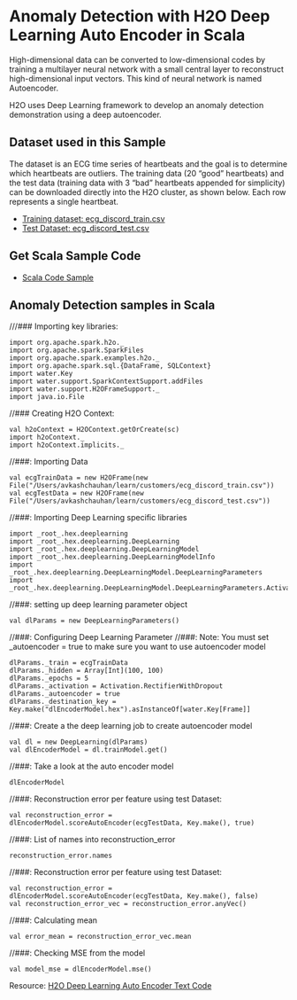 # Anomaly Detection with H2O Deep Learning Auto Encoder in Scala #

High-dimensional data can be converted to low-dimensional codes by training a multilayer neural network with a small central layer to reconstruct high-dimensional input vectors. This kind of neural network is named Autoencoder.

H2O uses Deep Learning framework to develop an anomaly detection demonstration using a deep autoencoder. 

## Dataset used in this Sample ##

The dataset is an ECG time series of heartbeats and the goal is to determine which heartbeats are outliers. The training data (20 “good” heartbeats) and the test data (training data with 3 “bad” heartbeats appended for simplicity) can be downloaded directly into the H2O cluster, as shown below. Each row represents a single heartbeat.

 - [Training dataset: ecg_discord_train.csv](https://raw.githubusercontent.com/Avkash/mldl/master/data/ecg_discord_train.csv)
 - [Test Dataset: ecg_discord_test.csv](https://raw.githubusercontent.com/Avkash/mldl/master/data/ecg_discord_test.csv)

## Get Scala Sample Code ##
 - [Scala Code Sample](https://github.com/Avkash/mldl/blob/master/code/scala/H2O-AutoEncoder-ECG.scala) 

## Anomaly Detection samples in Scala ##

///### Importing key libraries:
```
import org.apache.spark.h2o._
import org.apache.spark.SparkFiles
import org.apache.spark.examples.h2o._
import org.apache.spark.sql.{DataFrame, SQLContext}
import water.Key
import water.support.SparkContextSupport.addFiles
import water.support.H2OFrameSupport._
import java.io.File
```

//### Creating H2O Context:
```
val h2oContext = H2OContext.getOrCreate(sc)
import h2oContext._
import h2oContext.implicits._
```

//###: Importing Data
```
val ecgTrainData = new H2OFrame(new File("/Users/avkashchauhan/learn/customers/ecg_discord_train.csv"))
val ecgTestData = new H2OFrame(new File("/Users/avkashchauhan/learn/customers/ecg_discord_test.csv"))
```

//###: Importing Deep Learning specific libraries
```
import _root_.hex.deeplearning
import _root_.hex.deeplearning.DeepLearning
import _root_.hex.deeplearning.DeepLearningModel
import _root_.hex.deeplearning.DeepLearningModelInfo
import _root_.hex.deeplearning.DeepLearningModel.DeepLearningParameters
import _root_.hex.deeplearning.DeepLearningModel.DeepLearningParameters.Activation
```

//###: setting up deep learning parameter object
```
val dlParams = new DeepLearningParameters()
```

//###: Configuring Deep Learning Parameter
//###: Note: You must set _autoencoder = true to make sure you want to use autoencoder model
```
dlParams._train = ecgTrainData
dlParams._hidden = Array[Int](100, 100)
dlParams._epochs = 5
dlParams._activation = Activation.RectifierWithDropout
dlParams._autoencoder = true
dlParams._destination_key = Key.make("dlEncoderModel.hex").asInstanceOf[water.Key[Frame]]
```

//###: Create a the deep learning job to create autoencoder model
```
val dl = new DeepLearning(dlParams)
val dlEncoderModel = dl.trainModel.get()
```

//###: Take a look at the auto encoder model
```
dlEncoderModel
```

//###: Reconstruction error per feature using test Dataset:
```
val reconstruction_error =  dlEncoderModel.scoreAutoEncoder(ecgTestData, Key.make(), true)
```

//###: List of names into reconstruction_error
```
reconstruction_error.names
```

//###: Reconstruction error per feature using test Dataset:
```
val reconstruction_error =  dlEncoderModel.scoreAutoEncoder(ecgTestData, Key.make(), false)
val reconstruction_error_vec = reconstruction_error.anyVec()
```

//###: Calculating mean
```
val error_mean = reconstruction_error_vec.mean
```

//###: Checking MSE from the model
```
val model_mse = dlEncoderModel.mse()
```

Resource: [H2O Deep Learning Auto Encoder Text Code](https://github.com/h2oai/h2o-3/blob/bd8ce2917bdf2f07aea79ad5ff8dd4d859dfcf42/h2o-algos/src/test/java/hex/deeplearning/DeepLearningAutoEncoderTest.java)
